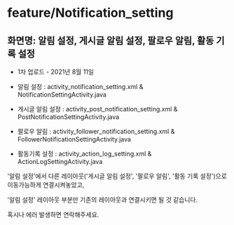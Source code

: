 # feature/Notification_setting

## 화면명: 알림 설정, 게시글 알림 설정, 팔로우 알림, 활동 기록 설정

- 1차 업로드 - 2021년 8월 11일

- 알림 설정 : activity_notification_setting.xml & NotificationSettingActivity.java

- 게시글 알림 설정 : activity_post_notification_setting.xml & PostNotificationSettingActivity.java

- 팔로우 알림 : activity_follower_notification_setting.xml & FollowerNotificationSettingActivity.java

- 활동기록 설정 : activity_action_log_setting.xml & ActionLogSettingActivity.java

'알림 설정'에서 다른 레이아웃('게시글 알림 설정', '팔로우 알림', '활동 기록 설정')으로 이동가능하게 연결시켜놓았고,

'알림 설정' 레이아웃 부분만 기존의 레이아웃과 연결시키면 될 것 같습니다.

혹시나 에러 발생하면 연락해주세요.